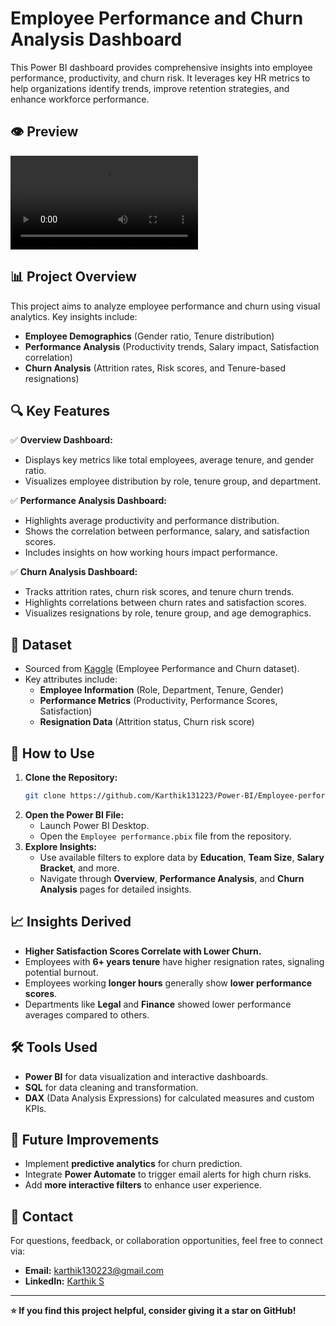 # Employee Performance and Churn Analysis Dashboard

This Power BI dashboard provides comprehensive insights into employee performance, productivity, and churn risk. It leverages key HR metrics to help organizations identify trends, improve retention strategies, and enhance workforce performance.

## 👁️ Preview
![](misc/draft.mp4)


## 📊 Project Overview

This project aims to analyze employee performance and churn using visual analytics. Key insights include:

- **Employee Demographics** (Gender ratio, Tenure distribution)
- **Performance Analysis** (Productivity trends, Salary impact, Satisfaction correlation)
- **Churn Analysis** (Attrition rates, Risk scores, and Tenure-based resignations)

## 🔍 Key Features

✅ **Overview Dashboard:**

- Displays key metrics like total employees, average tenure, and gender ratio.
- Visualizes employee distribution by role, tenure group, and department.

✅ **Performance Analysis Dashboard:**

- Highlights average productivity and performance distribution.
- Shows the correlation between performance, salary, and satisfaction scores.
- Includes insights on how working hours impact performance.

✅ **Churn Analysis Dashboard:**

- Tracks attrition rates, churn risk scores, and tenure churn trends.
- Highlights correlations between churn rates and satisfaction scores.
- Visualizes resignations by role, tenure group, and age demographics.

## 📂 Dataset

- Sourced from [Kaggle](https://www.kaggle.com/datasets/mexwell/employee-performance-and-productivity-data?resource=download) (Employee Performance and Churn dataset).
- Key attributes include:
  - **Employee Information** (Role, Department, Tenure, Gender)
  - **Performance Metrics** (Productivity, Performance Scores, Satisfaction)
  - **Resignation Data** (Attrition status, Churn risk score)

## 🚀 How to Use

1. **Clone the Repository:**
   ```bash
   git clone https://github.com/Karthik131223/Power-BI/Employee-performance.git
   ```
2. **Open the Power BI File:**
   - Launch Power BI Desktop.
   - Open the `Employee performance.pbix` file from the repository.
3. **Explore Insights:**
   - Use available filters to explore data by **Education**, **Team Size**, **Salary Bracket**, and more.
   - Navigate through **Overview**, **Performance Analysis**, and **Churn Analysis** pages for detailed insights.

## 📈 Insights Derived

- **Higher Satisfaction Scores Correlate with Lower Churn.**
- Employees with **6+ years tenure** have higher resignation rates, signaling potential burnout.
- Employees working **longer hours** generally show **lower performance scores**.
- Departments like **Legal** and **Finance** showed lower performance averages compared to others.

## 🛠️ Tools Used

- **Power BI** for data visualization and interactive dashboards.
- **SQL** for data cleaning and transformation.
- **DAX** (Data Analysis Expressions) for calculated measures and custom KPIs.

## 📌 Future Improvements

- Implement **predictive analytics** for churn prediction.
- Integrate **Power Automate** to trigger email alerts for high churn risks.
- Add **more interactive filters** to enhance user experience.

## 📧 Contact

For questions, feedback, or collaboration opportunities, feel free to connect via:

- **Email:** [karthik130223@gmail.com](mailto\:karthik130223@gmail.com)
- **LinkedIn:** [Karthik S](https://www.linkedin.com/in/karthik-s-875a88223/)

---

**⭐ If you find this project helpful, consider giving it a star on GitHub!**





